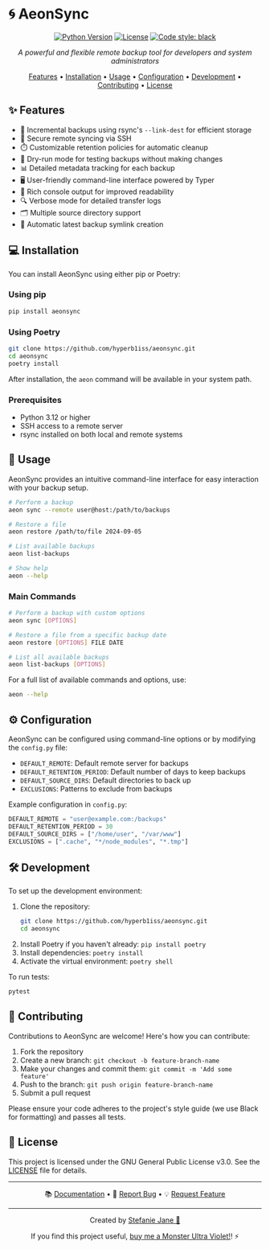 # 🌀 AeonSync

<div align="center">

[![Python Version](https://img.shields.io/badge/python-3.12-blue.svg)](https://www.python.org/downloads/release/python-3120/)
[![License](https://img.shields.io/badge/license-GPL--3.0-green.svg)](https://opensource.org/licenses/GPL-3.0)
[![Code style: black](https://img.shields.io/badge/code%20style-black-000000.svg)](https://github.com/psf/black)

*A powerful and flexible remote backup tool for developers and system administrators*

[Features](#features) • [Installation](#installation) • [Usage](#usage) • [Configuration](#configuration) • [Development](#development) • [Contributing](#contributing) • [License](#license)

</div>

## ✨ Features
<a name="features"></a>

- 🔄 Incremental backups using rsync's `--link-dest` for efficient storage
- 🔐 Secure remote syncing via SSH
- ⏱️ Customizable retention policies for automatic cleanup
- 🧪 Dry-run mode for testing backups without making changes
- 📊 Detailed metadata tracking for each backup
- 🖥️ User-friendly command-line interface powered by Typer
- 🎨 Rich console output for improved readability
- 🔍 Verbose mode for detailed transfer logs
- 🗂️ Multiple source directory support
- 🔁 Automatic latest backup symlink creation

## 💻 Installation
<a name="installation"></a>

You can install AeonSync using either pip or Poetry:

### Using pip

```bash
pip install aeonsync
```

### Using Poetry

```bash
git clone https://github.com/hyperb1iss/aeonsync.git
cd aeonsync
poetry install
```

After installation, the `aeon` command will be available in your system path.

### Prerequisites

- Python 3.12 or higher
- SSH access to a remote server
- rsync installed on both local and remote systems

## 🚀 Usage
<a name="usage"></a>

AeonSync provides an intuitive command-line interface for easy interaction with your backup setup.

```bash
# Perform a backup
aeon sync --remote user@host:/path/to/backups

# Restore a file
aeon restore /path/to/file 2024-09-05

# List available backups
aeon list-backups

# Show help
aeon --help
```

### Main Commands

```bash
# Perform a backup with custom options
aeon sync [OPTIONS]

# Restore a file from a specific backup date
aeon restore [OPTIONS] FILE DATE

# List all available backups
aeon list-backups [OPTIONS]
```

For a full list of available commands and options, use:

```bash
aeon --help
```

## ⚙️ Configuration
<a name="configuration"></a>

AeonSync can be configured using command-line options or by modifying the `config.py` file:

- `DEFAULT_REMOTE`: Default remote server for backups
- `DEFAULT_RETENTION_PERIOD`: Default number of days to keep backups
- `DEFAULT_SOURCE_DIRS`: Default directories to back up
- `EXCLUSIONS`: Patterns to exclude from backups

Example configuration in `config.py`:

```python
DEFAULT_REMOTE = "user@example.com:/backups"
DEFAULT_RETENTION_PERIOD = 30
DEFAULT_SOURCE_DIRS = ["/home/user", "/var/www"]
EXCLUSIONS = [".cache", "*/node_modules", "*.tmp"]
```

## 🛠️ Development
<a name="development"></a>

To set up the development environment:

1. Clone the repository:
   ```bash
   git clone https://github.com/hyperb1iss/aeonsync.git
   cd aeonsync
   ```
2. Install Poetry if you haven't already: `pip install poetry`
3. Install dependencies: `poetry install`
4. Activate the virtual environment: `poetry shell`

To run tests:

```bash
pytest
```

## 👥 Contributing
<a name="contributing"></a>

Contributions to AeonSync are welcome! Here's how you can contribute:

1. Fork the repository
2. Create a new branch: `git checkout -b feature-branch-name`
3. Make your changes and commit them: `git commit -m 'Add some feature'`
4. Push to the branch: `git push origin feature-branch-name`
5. Submit a pull request

Please ensure your code adheres to the project's style guide (we use Black for formatting) and passes all tests.

## 📄 License
<a name="license"></a>

This project is licensed under the GNU General Public License v3.0. See the [LICENSE](LICENSE) file for details.

---

<div align="center">

📚 [Documentation](#) • 🐛 [Report Bug](https://github.com/hyperb1iss/aeonsync/issues) • 💡 [Request Feature](https://github.com/hyperb1iss/aeonsync/issues)

</div>

---

<div align="center">

Created by [Stefanie Jane 🌠](https://github.com/hyperb1iss)

If you find this project useful, [buy me a Monster Ultra Violet!](https://ko-fi.com/hyperb1iss)! ⚡️

</div>